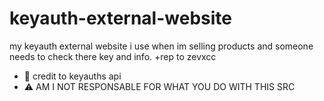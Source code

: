 # keyauth-external-website
my keyauth external website i use when im selling products and someone needs to check there key and info.
+rep to zevxcc

- 🥰 credit to keyauths api
- ⚠ AM I NOT RESPONSABLE FOR WHAT YOU DO WITH THIS SRC
